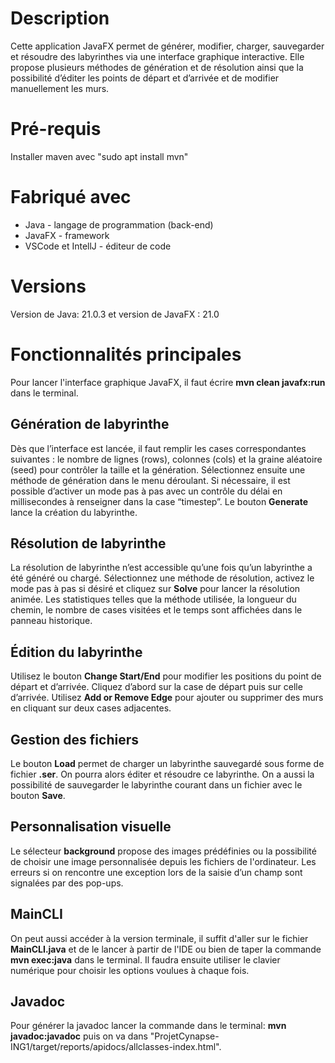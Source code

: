 # Description
Cette application JavaFX permet de générer, modifier, charger, sauvegarder et résoudre des labyrinthes via une interface graphique interactive. Elle propose plusieurs méthodes de génération et de résolution ainsi que la possibilité d’éditer les points de départ et d’arrivée et de modifier manuellement les murs. 

# Pré-requis
Installer maven avec "sudo apt install mvn"

# Fabriqué avec
- Java - langage de programmation (back-end)
- JavaFX - framework
- VSCode et IntellJ - éditeur de code

# Versions
Version de Java: 21.0.3 et version de JavaFX : 21.0

# Fonctionnalités principales
Pour lancer l'interface graphique JavaFX, il faut écrire **mvn clean javafx:run** dans le terminal.

## Génération de labyrinthe
Dès que l’interface est lancée, il faut remplir les cases correspondantes suivantes : le nombre de lignes (rows), colonnes (cols) et la graine aléatoire (seed) pour contrôler la taille et la génération. Sélectionnez ensuite une méthode de génération dans le menu déroulant. Si nécessaire, il est possible d’activer un mode pas à pas avec un contrôle du délai en millisecondes à renseigner dans la case “timestep”. Le bouton **Generate** lance la création du labyrinthe.

## Résolution de labyrinthe
La résolution de labyrinthe n’est accessible qu’une fois qu’un labyrinthe a été généré ou chargé. Sélectionnez une méthode de résolution, activez le mode pas à pas si désiré et cliquez sur **Solve** pour lancer la résolution animée. Les statistiques telles que la méthode utilisée, la longueur du chemin, le nombre de cases visitées et le temps sont affichées dans le panneau historique.

## Édition du labyrinthe
Utilisez le bouton **Change Start/End** pour modifier les positions du point de départ et d’arrivée. Cliquez d’abord sur la case de départ puis sur celle d’arrivée. Utilisez **Add or Remove Edge** pour ajouter ou supprimer des murs en cliquant sur deux cases adjacentes.

## Gestion des fichiers
Le bouton **Load** permet de charger un labyrinthe sauvegardé sous forme de fichier **.ser**. On pourra alors éditer et résoudre ce labyrinthe. On a aussi la possibilité de sauvegarder le labyrinthe courant dans un fichier avec le bouton **Save**.

## Personnalisation visuelle
Le sélecteur **background** propose des images prédéfinies ou la possibilité de choisir une image personnalisée depuis les fichiers de l'ordinateur. Les erreurs si on rencontre une exception lors de la saisie d’un champ sont signalées par des pop-ups.

## MainCLI
On peut aussi accéder à la version terminale, il suffit d'aller sur le fichier **MainCLI.java** et de le lancer à partir de l'IDE ou bien de taper la commande **mvn exec:java** dans le terminal. Il faudra ensuite utiliser le clavier numérique pour choisir les options voulues à chaque fois.

## Javadoc 
Pour générer la javadoc lancer la commande dans le terminal: **mvn javadoc:javadoc** puis on va dans "ProjetCynapse-ING1/target/reports/apidocs/allclasses-index.html".
